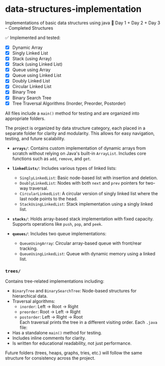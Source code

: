 # data-structures-implementation
Implementations of basic data structures using java
📅 Day 1 + Day 2 + Day 3  – Completed Structures

✅ Implemented and tested:

- [x] Dynamic Array  
- [x] Singly Linked List  
- [x] Stack (using Array)  
- [x] Stack (using Linked List)  
- [x] Queue using Array  
- [x] Queue using Linked List  
- [x] Doubly Linked List  
- [x] Circular Linked List
- [x] Binary Tree  
- [x] Binary Search Tree  
- [x] Tree Traversal Algorithms (Inorder, Preorder, Postorder)

All files include a `main()` method for testing and are organized into appropriate folders.



The project is organized by data structure category, each placed in a separate folder for clarity and modularity. This allows for easy navigation, testing, and future scalability.

- **`arrays/`**: Contains custom implementation of dynamic arrays from scratch without relying on Java's built-in `ArrayList`. Includes core functions such as `add`, `remove`, and `get`.

- **`linkedlists/`**: Includes various types of linked lists:
  - `SinglyLinkedList`: Basic node-based list with insertion and deletion.
  - `DoublyLinkedList`: Nodes with both `next` and `prev` pointers for two-way traversal.
  - `CircularLinkedList`: A circular version of singly linked list where the last node points to the head.
  - `StackUsingLinkedList`: Stack implementation using a singly linked list.

- **`stacks/`**: Holds array-based stack implementation with fixed capacity. Supports operations like `push`, `pop`, and `peek`.

- **`queues/`**: Includes two queue implementations:
  - `QueueUsingArray`: Circular array-based queue with front/rear tracking.
  - `QueueUsingLinkedList`: Queue with dynamic memory using a linked list.

### **`trees/`**
Contains tree-related implementations including:
- `BinaryTree` and `BinarySearchTree`: Node-based structures for hierarchical data.
- Traversal algorithms:
  - `inorder`: Left → Root → Right  
  - `preorder`: Root → Left → Right  
  - `postorder`: Left → Right → Root  
Each traversal prints the tree in a different visiting order.
Each `.java` file:
- Has a standalone `main()` method for testing.
- Includes inline comments for clarity.
- Is written for educational readability, not just performance.

Future folders (trees, heaps, graphs, tries, etc.) will follow the same structure for consistency across the project.
